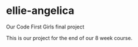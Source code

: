 # ellie-angelica
Our Code First Girls final project

This is our project for the end of our 8 week course. 

